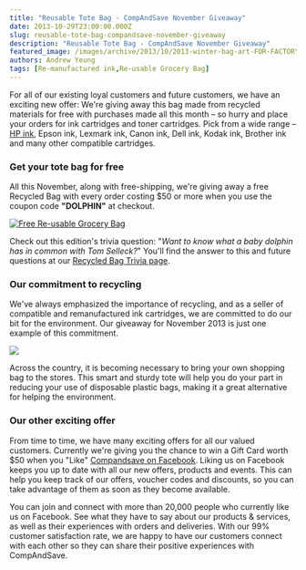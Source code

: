 ```yaml
---
title: "Reusable Tote Bag - CompAndSave November Giveaway"
date: 2013-10-29T23:00:00.000Z
slug: reusable-tote-bag-compandsave-november-giveaway
description: "Reusable Tote Bag - CompAndSave November Giveaway"
featured_image: /images/archive/2013/10/2013-winter-bag-art-FOR-FACTORY.jpg
authors: Andrew Yeung
tags: [Re-manufactured ink,Re-usable Grocery Bag]
---
```


For all of our existing loyal customers and future customers, we have an exciting new offer: We're giving away this bag made from recycled materials for free with purchases made all this month – so hurry and place your orders for ink cartridges and toner cartridges. Pick from a wide range – [HP ink](https://www.compandsave.com/hp), Epson ink, Lexmark ink, Canon ink, Dell ink, Kodak ink, Brother ink and many other compatible cartridges.

### Get your tote bag for free

All this November, along with free-shipping, we're giving away a free Recycled Bag with every order costing $50 or more when you use the coupon code **"DOLPHIN"** at checkout. 

[![Free Re-usable Grocery Bag](/blog/images/2013-winter-bag-art-FOR-FACTORY.jpg)](/blog/images/2013-winter-bag-art-FOR-FACTORY.jpg)

Check out this edition's trivia question: "_Want to know what a baby dolphin has in common with Tom Selleck?_" You'll find the answer to this and future questions at our [Recycled Bag Trivia page](https://www.compandsave.com/recycling-guide).

### Our commitment to recycling

We've always emphasized the importance of recycling, and as a seller of compatible and remanufactured ink cartridges, we are committed to do our bit for the environment. Our giveaway for November 2013 is just one example of this commitment.

[![](/blog/images/dolphin-bag-2.jpg)](/blog/images/dolphin-bag-2.jpg)

Across the country, it is becoming necessary to bring your own shopping bag to the stores. This smart and sturdy tote will help you do your part in reducing your use of disposable plastic bags, making it a great alternative for helping the environment.

### Our other exciting offer

From time to time, we have many exciting offers for all our valued customers. Currently we're giving you the chance to win a Gift Card worth $50 when you "Like" [Compandsave on Facebook](https://www.facebook.com/compandsave.ink?ref=ts&fref=ts). Liking us on Facebook keeps you up to date with all our new offers, products and events. This can help you keep track of our offers, voucher codes and discounts, so you can take advantage of them as soon as they become available.

You can join and connect with more than 20,000 people who currently like us on Facebook. See what they have to say about our products & services, as well as their experiences with orders and deliveries. With our 99% customer satisfaction rate, we are happy to have our customers connect with each other so they can share their positive experiences with CompAndSave.